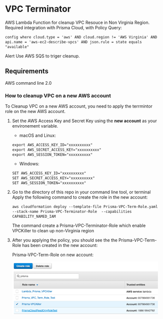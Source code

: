 # VPC Terminator
AWS Lambda Function for cleanup VPC Resouce in Non Virginia Region. 
Required integration with Prisma Cloud, with Policy Query:

```
config where cloud.type = 'aws' AND cloud.region != 'AWS Virginia' AND api.name = 'aws-ec2-describe-vpcs' AND json.rule = state equals "available"
```
Alert Use AWS SQS to triger cleanup.

## Requirements
AWS command line 2.0
### How to cleanup VPC on a new AWS account
To Cleanup VPC on a new AWS account, you need to apply the terrmintor role on the new AWS account.
1. Set the AWS Access Key and Secret Key using the **new account** as your environement variable.
    * macOS and Linux:
    ```
    export AWS_ACCESS_KEY_ID="xxxxxxxxxx"
    export AWS_SECRET_ACCESS_KEY="xxxxxxxxxx"
    export AWS_SESSION_TOKEN="xxxxxxxxxx"
    ```

    * Windows:
    ```
    SET AWS_ACCESS_KEY_ID="xxxxxxxxxx"
    SET AWS_SECRET_ACCESS_KEY="xxxxxxxxxx"
    SET AWS_SESSION_TOKEN="xxxxxxxxxx"
    ```

2.  Go to the directory of this repo in your command line tool, or terminal
    Apply the following command to create the role in the new account:
    ```
    aws cloudformation deploy --template-file Prisma-VPC-Term-Role.yaml  --stack-name Prisma-VPC-Terminator-Role  --capabilities CAPABILITY_NAMED_IAM
    ```
    The command create a Prisma-VPC-Terminator-Role which enable VPCKiller to clean up non-Virginia region

3. After you applying the policy, you should see the the Prisma-VPC-Term-Role has been created in the new account:

    Prisma-VPC-Term-Role on new account:

    ![Image of Prisma-VPC-Term-Role](./images/prisma-vpc-killer-role.png)
